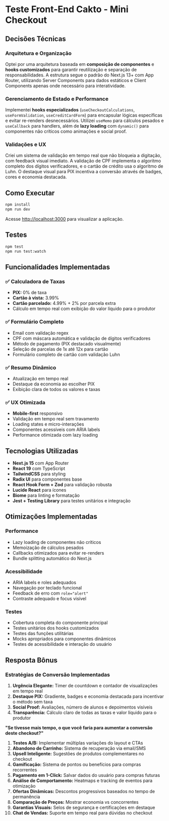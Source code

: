 # Teste Front-End Cakto - Mini Checkout

## Decisões Técnicas

### Arquitetura e Organização
Optei por uma arquitetura baseada em **composição de componentes** e **hooks customizados** para garantir reutilização e separação de responsabilidades. A estrutura segue o padrão do Next.js 13+ com App Router, utilizando Server Components para dados estáticos e Client Components apenas onde necessário para interatividade.

### Gerenciamento de Estado e Performance
Implementei **hooks especializados** (`useCheckoutCalculations`, `useFormValidation`, `useCreditCardForm`) para encapsular lógicas específicas e evitar re-renders desnecessários. Utilizei `useMemo` para cálculos pesados e `useCallback` para handlers, além de **lazy loading** com `dynamic()` para componentes não críticos como animações e social proof.

### Validações e UX
Criei um sistema de validação em tempo real que não bloqueia a digitação, com feedback visual imediato. A validação de CPF implementa o algoritmo completo dos dígitos verificadores, e o cartão de crédito usa o algoritmo de Luhn. O destaque visual para PIX incentiva a conversão através de badges, cores e economia destacada.

## Como Executar

```bash
npm install
npm run dev
```

Acesse [http://localhost:3000](http://localhost:3000) para visualizar a aplicação.

## Testes

```bash
npm test
npm run test:watch
```

## Funcionalidades Implementadas

### ✅ Calculadora de Taxas
- **PIX:** 0% de taxa
- **Cartão à vista:** 3.99%
- **Cartão parcelado:** 4.99% + 2% por parcela extra
- Cálculo em tempo real com exibição do valor líquido para o produtor

### ✅ Formulário Completo
- Email com validação regex
- CPF com máscara automática e validação de dígitos verificadores
- Método de pagamento (PIX destacado visualmente)
- Seleção de parcelas de 1x até 12x para cartão
- Formulário completo de cartão com validação Luhn

### ✅ Resumo Dinâmico
- Atualização em tempo real
- Destaque da economia ao escolher PIX
- Exibição clara de todos os valores e taxas

### ✅ UX Otimizada
- **Mobile-first** responsivo
- Validação em tempo real sem travamento
- Loading states e micro-interações
- Componentes acessíveis com ARIA labels
- Performance otimizada com lazy loading

## Tecnologias Utilizadas

- **Next.js 15** com App Router
- **React 19** com TypeScript
- **TailwindCSS** para styling
- **Radix UI** para componentes base
- **React Hook Form + Zod** para validação robusta
- **Lucide React** para ícones
- **Biome** para linting e formatação
- **Jest + Testing Library** para testes unitários e integração

## Otimizações Implementadas

### Performance
- Lazy loading de componentes não críticos
- Memoização de cálculos pesados
- Callbacks otimizados para evitar re-renders
- Bundle splitting automático do Next.js

### Acessibilidade
- ARIA labels e roles adequados
- Navegação por teclado funcional
- Feedback de erro com `role="alert"`
- Contraste adequado e focus visível

### Testes
- Cobertura completa do componente principal
- Testes unitários dos hooks customizados
- Testes das funções utilitárias
- Mocks apropriados para componentes dinâmicos
- Testes de acessibilidade e interação do usuário

## Resposta Bônus

### Estratégias de Conversão Implementadas
1. **Urgência Elegante:** Timer de countdown e contador de visualizações em tempo real
2. **Destaque PIX:** Gradiente, badges e economia destacada para incentivar o método sem taxa
3. **Social Proof:** Avaliações, número de alunos e depoimentos visíveis
4. **Transparência:** Cálculo claro de todas as taxas e valor líquido para o produtor

**"Se tivesse mais tempo, o que você faria para aumentar a conversão deste checkout?"**

1. **Testes A/B:** Implementar múltiplas variações do layout e CTAs
2. **Abandono de Carrinho:** Sistema de recuperação via email/SMS
3. **Upsell Inteligente:** Sugestões de produtos complementares no checkout
4. **Gamificação:** Sistema de pontos ou benefícios para compras recorrentes
5. **Pagamento em 1-Click:** Salvar dados do usuário para compras futuras
6. **Análise de Comportamento:** Heatmaps e tracking de eventos para otimização
7. **Ofertas Dinâmicas:** Descontos progressivos baseados no tempo de permanência
8. **Comparação de Preços:** Mostrar economia vs concorrentes
9. **Garantias Visuais:** Selos de segurança e certificações em destaque
10. **Chat de Vendas:** Suporte em tempo real para dúvidas no checkout